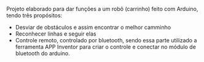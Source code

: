 Projeto elaborado para dar funções a um robô (carrinho) feito com Arduino, tendo três propósitos:
- Desviar de obstáculos e assim encontrar o melhor camminho
- Reconhecer linhas e seguir elas
- Controle remoto, controlado por bluetooth, sendo essa parte utilizado a ferramenta APP Inventor para criar o controle e conectar no módulo de bluetooth do arduino.
